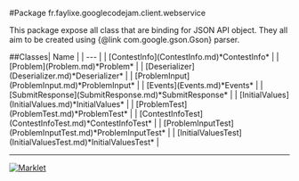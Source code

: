#Package fr.faylixe.googlecodejam.client.webservice
<p>This package expose all class that are
 binding for JSON API object. They all aim
 to be created using {@link com.google.gson.Gson}
 parser.</p>
##Classes| Name |
| --- |
| [ContestInfo](ContestInfo.md)*ContestInfo* |
| [Problem](Problem.md)*Problem* |
| [Deserializer](Deserializer.md)*Deserializer* |
| [ProblemInput](ProblemInput.md)*ProblemInput* |
| [Events](Events.md)*Events* |
| [SubmitResponse](SubmitResponse.md)*SubmitResponse* |
| [InitialValues](InitialValues.md)*InitialValues* |
| [ProblemTest](ProblemTest.md)*ProblemTest* |
| [ContestInfoTest](ContestInfoTest.md)*ContestInfoTest* |
| [ProblemInputTest](ProblemInputTest.md)*ProblemInputTest* |
| [InitialValuesTest](InitialValuesTest.md)*InitialValuesTest* |

---

[![Marklet](https://img.shields.io/badge/Generated%20by-Marklet-green.svg)](https://github.com/Faylixe/marklet)